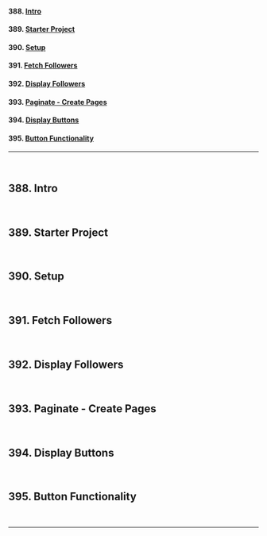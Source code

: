 #### 388. [Intro](#388)

#### 389. [Starter Project](#389)

#### 390. [Setup](#390)

#### 391. [Fetch Followers](#391)

#### 392. [Display Followers](#392)

#### 393. [Paginate - Create Pages](#393)

#### 394. [Display Buttons](#394)

#### 395. [Button Functionality](#395)

---

<br>

## 388. Intro<a id='388'> </a>

<br>

## 389. Starter Project<a id='389'> </a>

<br>

## 390. Setup<a id='390'> </a>

<br>

## 391. Fetch Followers<a id='391'> </a>

<br>

## 392. Display Followers<a id='392'> </a>

<br>

## 393. Paginate - Create Pages<a id='393'> </a>

<br>

## 394. Display Buttons<a id='394'> </a>

<br>

## 395. Button Functionality<a id='395'> </a>

<br>

---
